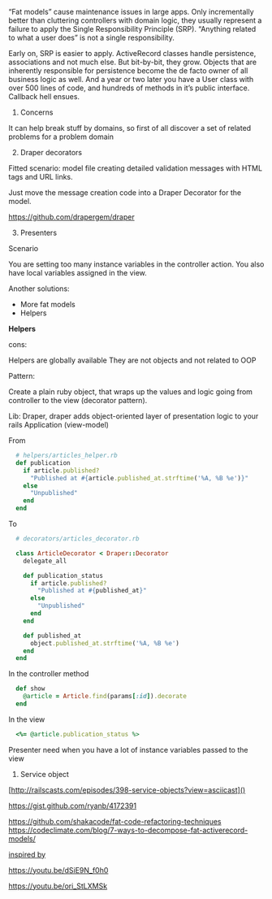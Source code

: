 “Fat models” cause maintenance issues in large apps. Only incrementally better than cluttering controllers with domain logic, they usually represent a failure to apply the Single Responsibility Principle (SRP). “Anything related to what a user does” is not a single responsibility.

Early on, SRP is easier to apply. ActiveRecord classes handle persistence, associations and not much else. But bit-by-bit, they grow. Objects that are inherently responsible for persistence become the de facto owner of all business logic as well. And a year or two later you have a User class with over 500 lines of code, and hundreds of methods in it’s public interface. Callback hell ensues.

1. Concerns

It can help break stuff by domains, so first of all discover a set of related problems for a problem domain

2. Draper decorators

Fitted scenario: model file creating detailed validation messages with HTML tags and URL links.

Just move the message creation code into a Draper Decorator for the model.

https://github.com/drapergem/draper

3. Presenters

Scenario

You are setting too many instance variables in the controller action. You also have local variables assigned in the view. 

Another solutions:

- More fat models
- Helpers

**Helpers**

cons:

Helpers are globally available
They are not objects and not related to OOP

Pattern:

Create a plain ruby object, that wraps up the values and logic going from controller to the view (decorator pattern).

Lib: Draper, draper adds object-oriented layer of presentation logic to your rails Application (view-model)


From 
```ruby
  # helpers/articles_helper.rb
  def publication
    if article.published?
      "Published at #{article.published_at.strftime('%A, %B %e')}"
    else
      "Unpublished"
    end
  end
```

To

```ruby
  # decorators/articles_decorator.rb

  class ArticleDecorator < Draper::Decorator
    delegate_all

    def publication_status
      if article.published?
        "Published at #{published_at}"
      else
        "Unpublished"
      end
    end

    def published_at
      object.published_at.strftime('%A, %B %e')
    end
  end
```

In the controller method

```ruby
  def show
    @article = Article.find(params[:id]).decorate
  end
```

In the view

```ruby
  <%= @article.publication_status %>
```

Presenter need when you have a lot of instance variables passed to the view

1. Service object 


[http://railscasts.com/episodes/398-service-objects?view=asciicast]()

https://gist.github.com/ryanb/4172391


https://github.com/shakacode/fat-code-refactoring-techniques
https://codeclimate.com/blog/7-ways-to-decompose-fat-activerecord-models/

[inspired by](https://youtu.be/bHpVdOzrvkE)

https://youtu.be/dSiE9N_f0h0

https://youtu.be/ori_StLXMSk